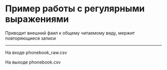 # Пример работы с регулярными выражениями

Приводит внешний фаил к общему читаемому виду, мержит повторяющиеся записи

-----------------
На входе phonebook_raw.csv

На выходе phonebook.csv